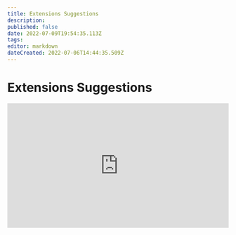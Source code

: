 ```yaml
---
title: Extensions Suggestions
description: 
published: false
date: 2022-07-09T19:54:35.113Z
tags: 
editor: markdown
dateCreated: 2022-07-06T14:44:35.509Z
---
```


# Extensions Suggestions
<div class=“iframe-container”><iframe src="https://ideas.botextensions.dev/embed/ideas" style="border: none; max-width: 100%; width: 100%; aspect-ratio: 16/9;"></iframe></div>